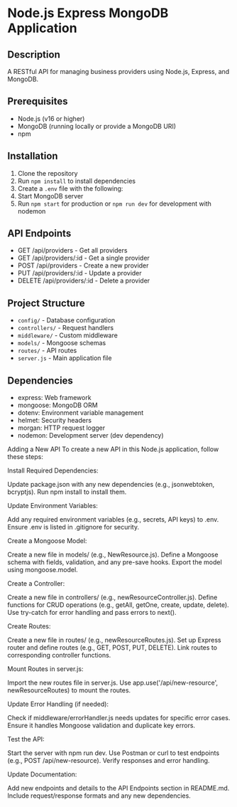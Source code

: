 # Node.js Express MongoDB Application

## Description
A RESTful API for managing business providers using Node.js, Express, and MongoDB.

## Prerequisites
- Node.js (v16 or higher)
- MongoDB (running locally or provide a MongoDB URI)
- npm

## Installation
1. Clone the repository
2. Run `npm install` to install dependencies
3. Create a `.env` file with the following:
4. Start MongoDB server
5. Run `npm start` for production or `npm run dev` for development with nodemon

## API Endpoints
- GET /api/providers - Get all providers
- GET /api/providers/:id - Get a single provider
- POST /api/providers - Create a new provider
- PUT /api/providers/:id - Update a provider
- DELETE /api/providers/:id - Delete a provider

## Project Structure
- `config/` - Database configuration
- `controllers/` - Request handlers
- `middleware/` - Custom middleware
- `models/` - Mongoose schemas
- `routes/` - API routes
- `server.js` - Main application file

## Dependencies
- express: Web framework
- mongoose: MongoDB ORM
- dotenv: Environment variable management
- helmet: Security headers
- morgan: HTTP request logger
- nodemon: Development server (dev dependency)






Adding a New API
To create a new API in this Node.js application, follow these steps:

Install Required Dependencies:

Update package.json with any new dependencies (e.g., jsonwebtoken, bcryptjs).
Run npm install to install them.


Update Environment Variables:

Add any required environment variables (e.g., secrets, API keys) to .env.
Ensure .env is listed in .gitignore for security.


Create a Mongoose Model:

Create a new file in models/ (e.g., NewResource.js).
Define a Mongoose schema with fields, validation, and any pre-save hooks.
Export the model using mongoose.model.


Create a Controller:

Create a new file in controllers/ (e.g., newResourceController.js).
Define functions for CRUD operations (e.g., getAll, getOne, create, update, delete).
Use try-catch for error handling and pass errors to next().


Create Routes:

Create a new file in routes/ (e.g., newResourceRoutes.js).
Set up Express router and define routes (e.g., GET, POST, PUT, DELETE).
Link routes to corresponding controller functions.


Mount Routes in server.js:

Import the new routes file in server.js.
Use app.use('/api/new-resource', newResourceRoutes) to mount the routes.


Update Error Handling (if needed):

Check if middleware/errorHandler.js needs updates for specific error cases.
Ensure it handles Mongoose validation and duplicate key errors.


Test the API:

Start the server with npm run dev.
Use Postman or curl to test endpoints (e.g., POST /api/new-resource).
Verify responses and error handling.


Update Documentation:

Add new endpoints and details to the API Endpoints section in README.md.
Include request/response formats and any new dependencies.